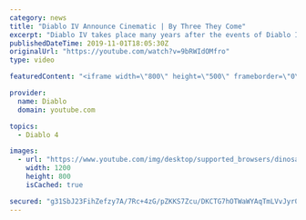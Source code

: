 ```yaml
---
category: news
title: "Diablo IV Announce Cinematic | By Three They Come"
excerpt: "Diablo IV takes place many years after the events of Diablo III, after millions have been slaughtered by the actions of the High ..."
publishedDateTime: 2019-11-01T18:05:30Z
originalUrl: "https://youtube.com/watch?v=9bRWIdOMfro"
type: video

featuredContent: "<iframe width=\"800\" height=\"500\" frameborder=\"0\" src=\"https://www.youtube.com/embed/9bRWIdOMfro\" allow=\"accelerometer; autoplay; encrypted-media; gyroscope; picture-in-picture\" allowfullscreen></iframe>"

provider:
  name: Diablo
  domain: youtube.com

topics:
  - Diablo 4

images:
  - url: "https://www.youtube.com/img/desktop/supported_browsers/dinosaur.png"
    width: 1200
    height: 800
    isCached: true

secured: "g31SbJ23FihZefzy7A/7Rc+4zG/pZKKS7Zcu/DKCTG7hOTWaWYAqTmLVvJyr04vgKGl2QAcEIqtD0jVmjWhq10TApp+LqeRdcCkZHwpTBkSt4lYQpysDiQc5B1orOLQ4BvSuS+RkYnK7N0yXBU3I2U2TBwro3ZDnpEwgOn8zENqL0Xez3WVxnswniPPoXIihU0P9DStfHEEWUYJq8G0ZOxSYKe1m5ut7OvR0B6ZkC4BxIWqXBJeoBUMiboJbRmjlpNHRUfIiiyGj/Inn4h5V8KucZw5IqHUoyKOdvvaWtmVK4Ee2GFvEhnkgl0QTkU2h7tkk3IKoDzXZlc8fR6KWhu3KD/mQd+tSZa1icuDSThXoJd65sGCrNmehjg0rw60ZPDI89qNf7htmJ0jVQFwv5w==;4zM0uO1Zh0jm36oyuNZozg=="
---
```


